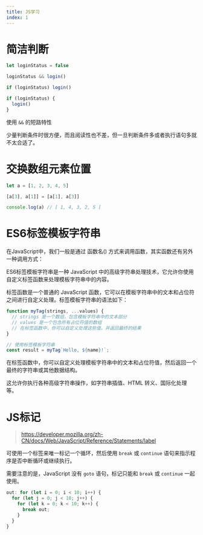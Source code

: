 ```yaml
---
title: JS学习
index: 1
---
```

# 简洁判断

```javascript
let loginStatus = false

loginStatus && login()

if (loginStatus) login()

if (loginStatus) {
  login()
}
```

使用 `&&` 的短路特性

少量判断条件时很方便，而且阅读性也不差，但一旦判断条件多或者执行语句多就不太合适了。

# 交换数组元素位置

```javascript
let a = [1, 2, 3, 4, 5]

[a[3], a[1]] = [a[1], a[3]]

console.log(a) // [ 1, 4, 3, 2, 5 ]
```

# ES6标签模板字符串

在JavaScript中，我们一般是通过 函数名() 方式来调用函数，其实函数还有另外一种调用方式：

ES6标签模板字符串是一种 JavaScript 中的高级字符串处理技术，它允许你使用自定义标签函数来处理模板字符串中的内容。

标签函数是一个普通的 JavaScript 函数，它可以在模板字符串中的文本和占位符之间进行自定义处理。标签模板字符串的语法如下：

```javascript
function myTag(strings, ...values) {
  // strings 是一个数组，包含模板字符串中的文本部分
  // values 是一个包含所有占位符值的数组
  // 在标签函数中，你可以自定义处理这些值，并返回最终的结果
}

// 使用标签模板字符串
const result = myTag`Hello, ${name}!`;
```

在标签函数中，你可以自定义处理模板字符串中的文本和占位符值，然后返回一个最终的字符串或其他数据结构。

这允许你执行各种高级字符串操作，如字符串插值、HTML 转义、国际化处理等。

# JS标记

> https://developer.mozilla.org/zh-CN/docs/Web/JavaScript/Reference/Statements/label

可使用一个标签来唯一标记一个循环，然后使用 `break` 或 `continue` 语句来指示程序是否中断循环或继续执行。

需要注意的是，JavaScript 没有 `goto` 语句，标记只能和 `break` 或 `continue` 一起使用。

```javascript
out: for (let i = 0; i < 10; i++) {
  for (let j = 0; j < 10; j++) {
    for (let k = 0; k < 10; k++) {
      break out;
    }
  }
}
```





   


